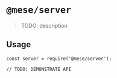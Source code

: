 # `@mese/server`

> TODO: description

## Usage

```
const server = require('@mese/server');

// TODO: DEMONSTRATE API
```
